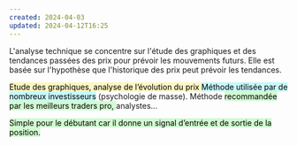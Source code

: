 ```yaml
---
created: 2024-04-03
updated: 2024-04-12T16:25
---
```

L'analyse technique se concentre sur l'étude des graphiques et des tendances passées des prix pour prévoir les mouvements futurs. Elle est basée sur l'hypothèse que l'historique des prix peut prévoir les tendances.



<mark style="background: #FFF3A3A6;">Etude des graphiques, analyse de l’évolution du prix </mark>
<mark style="background: #ABF7F7A6;">Méthode utilisée par de nombreux investisseurs</mark> (psychologie de masse).
Méthode <mark style="background: #BBFABBA6;">recommandée par les meilleurs traders pro, </mark>analystes… 

<mark style="background: #BBFABBA6;">Simple pour le débutant car il donne un signal d’entrée et de sortie de la position.</mark>